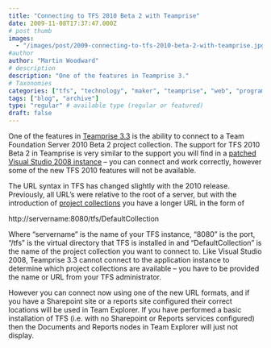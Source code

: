 ```yaml
---
title: "Connecting to TFS 2010 Beta 2 with Teamprise"
date: 2009-11-08T17:37:47.000Z
# post thumb
images:
  - "/images/post/2009-connecting-to-tfs-2010-beta-2-with-teamprise.jpg"
#author
author: "Martin Woodward"
# description
description: "One of the features in Teamprise 3."
# Taxonomies
categories: ["tfs", "technology", "maker", "teamprise", "web", "programming", "personal"]
tags: ["blog", "archive"]
type: "regular" # available type (regular or featured)
draft: false
---
```

One of the features in [Teamprise 3.3](http://www.teamprise.com) is the ability to connect to a Team Foundation Server 2010 Beta 2 project collection.  The support for TFS 2010 Beta 2 in Teamprise is very similar to the support you will find in a [patched Visual Studio 2008 instance](http://www.microsoft.com/downloads/details.aspx?FamilyID=CF13EA45-D17B-4EDC-8E6C-6C5B208EC54D) – you can connect and work correctly, however some of the new TFS 2010 features will not be available.  

The URL syntax in TFS has changed slightly with the 2010 release.  Previously, all URL’s were relative to the root of a server, but with the introduction of [project collections](http://msdn.microsoft.com/en-us/library/dd236915(VS.100).aspx) you have a longer URL in the form of     

http://servername:8080/tfs/DefaultCollection   

Where “servername” is the name of your TFS instance, “8080” is the port, “/tfs” is the virtual directory that TFS is installed in and “DefaultCollection” is the name of the project collection you want to connect to.  Like Visual Studio 2008, Teamprise 3.3 cannot connect to the application instance to determine which project collections are available – you have to be provided the name or URL from your TFS administrator.  

However you can connect now using one of the new URL formats, and if you have a Sharepoint site or a reports site configured their correct locations will be used in Team Explorer.  If you have performed a basic installation of TFS (i.e. with no Sharepoint or Reports services configured) then the Documents and Reports nodes in Team Explorer will just not display.